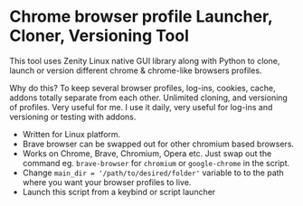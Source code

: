 
# Chrome browser profile Launcher, Cloner, Versioning Tool

This tool uses Zenity Linux native GUI library along with Python to clone, launch or version different chrome & chrome-like browsers profiles.

Why do this?
To keep several browser profiles, log-ins, cookies, cache, addons totally separate from each other. Unlimited cloning, and versioning of profiles. Very useful for me. I use it daily, very useful for log-ins and versioning or testing with addons.

 - Written for Linux platform.  
 - Brave browser can be swapped out for
   other chromium based browsers.  
 - Works on Chrome, Brave, Chromium, Opera etc. Just swap out the
   command eg. `brave-browser` for `chromium` or `google-chrome` in the
   script.
 - Change `main_dir = '/path/to/desired/folder'` variable to to the path where you want your browser profiles to live.
 - Launch this script from a keybind or script launcher
